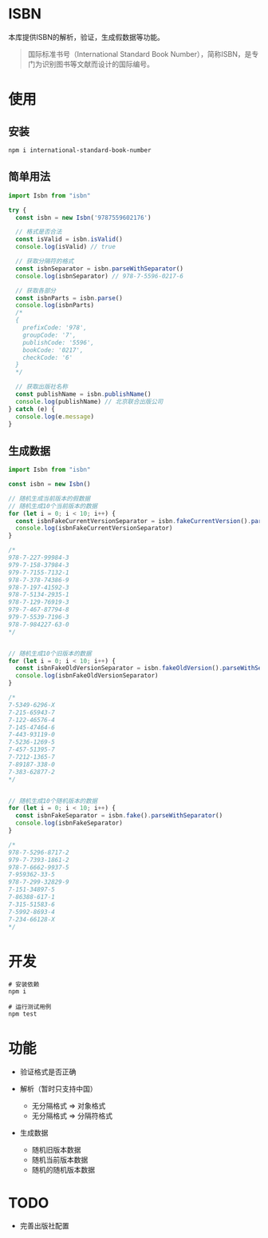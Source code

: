 # ISBN

本库提供ISBN的解析，验证，生成假数据等功能。

> 国际标准书号（International Standard Book Number），简称ISBN，是专门为识别图书等文献而设计的国际编号。


# 使用

## 安装

```
npm i international-standard-book-number
```

## 简单用法
```js
import Isbn from "isbn"

try {
  const isbn = new Isbn('9787559602176')

  // 格式是否合法
  const isValid = isbn.isValid()
  console.log(isValid) // true

  // 获取分隔符的格式
  const isbnSeparator = isbn.parseWithSeparator()
  console.log(isbnSeparator) // 978-7-5596-0217-6

  // 获取各部分
  const isbnParts = isbn.parse()
  console.log(isbnParts)
  /* 
  {
    prefixCode: '978',
    groupCode: '7',
    publishCode: '5596',
    bookCode: '0217',
    checkCode: '6'
  }
  */

  // 获取出版社名称
  const publishName = isbn.publishName()
  console.log(publishName) // 北京联合出版公司
} catch (e) {
  console.log(e.message)
}
```


## 生成数据

```javascript
import Isbn from "isbn"

const isbn = new Isbn()

// 随机生成当前版本的假数据
// 随机生成10个当前版本的数据
for (let i = 0; i < 10; i++) {
  const isbnFakeCurrentVersionSeparator = isbn.fakeCurrentVersion().parseWithSeparator()
  console.log(isbnFakeCurrentVersionSeparator)
}

/* 
978-7-227-99984-3
979-7-158-37984-3
979-7-7155-7132-1
978-7-378-74386-9
978-7-197-41592-3
978-7-5134-2935-1
978-7-129-76919-3
979-7-467-87794-8
979-7-5539-7196-3
978-7-984227-63-0
*/


// 随机生成10个旧版本的数据
for (let i = 0; i < 10; i++) {
  const isbnFakeOldVersionSeparator = isbn.fakeOldVersion().parseWithSeparator()
  console.log(isbnFakeOldVersionSeparator)
}

/* 
7-5349-6296-X
7-215-65943-7
7-122-46576-4
7-145-47464-6
7-443-93119-0
7-5236-1269-5
7-457-51395-7
7-7212-1365-7
7-89187-338-0
7-383-62877-2
*/


// 随机生成10个随机版本的数据
for (let i = 0; i < 10; i++) {
  const isbnFakeSeparator = isbn.fake().parseWithSeparator()
  console.log(isbnFakeSeparator)
}

/* 
978-7-5296-8717-2
979-7-7393-1861-2
978-7-6662-9937-5
7-959362-33-5
978-7-299-32829-9
7-151-34897-5
7-86388-617-1
7-315-51583-6
7-5992-8693-4
7-234-66128-X
*/
```

# 开发

```
# 安装依赖
npm i

# 运行测试用例
npm test
```

# 功能

- 验证格式是否正确
- 解析（暂时只支持中国）
  - 无分隔格式 => 对象格式
  - 无分隔格式 => 分隔符格式

- 生成数据
  - 随机旧版本数据
  - 随机当前版本数据
  - 随机的随机版本数据
# TODO
  - 完善出版社配置